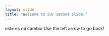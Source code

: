 ```yaml
---
layout: slide
title: "Welcome to our second slide!"
---
```

este es mi cambio
Use the left arrow to go back!
